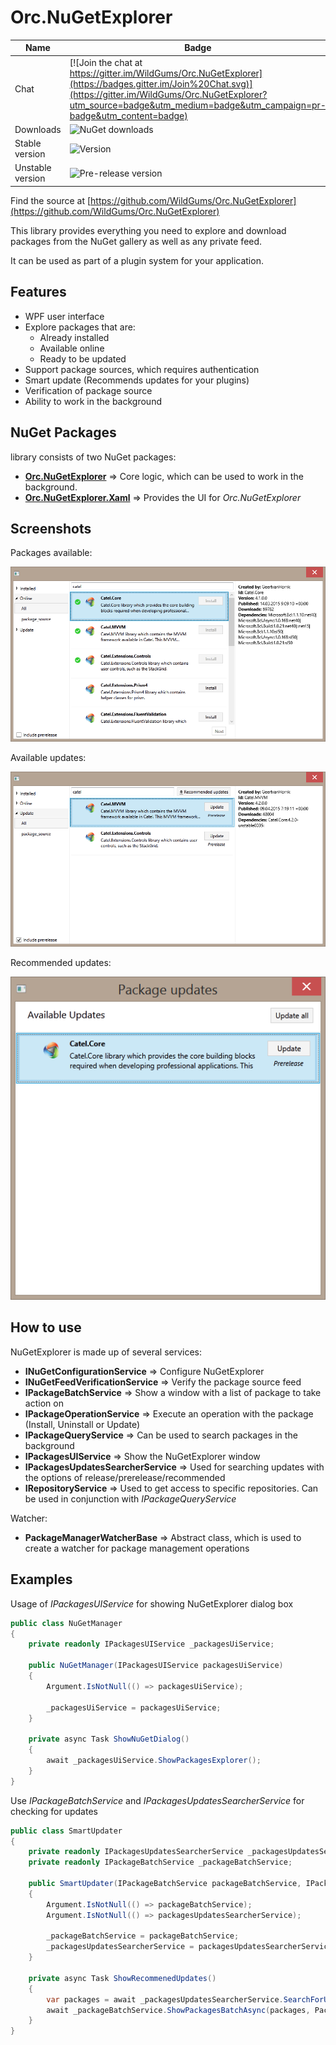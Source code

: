 Orc.NuGetExplorer
=================

Name|Badge
---|---
Chat|[![Join the chat at https://gitter.im/WildGums/Orc.NuGetExplorer](https://badges.gitter.im/Join%20Chat.svg)](https://gitter.im/WildGums/Orc.NuGetExplorer?utm_source=badge&utm_medium=badge&utm_campaign=pr-badge&utm_content=badge)
Downloads|![NuGet downloads](https://img.shields.io/nuget/dt/orc.nugetexplorer.svg)
Stable version|![Version](https://img.shields.io/nuget/v/orc.nugetexplorer.svg)
Unstable version|![Pre-release version](https://img.shields.io/nuget/vpre/orc.nugetexplorer.svg)

Find the source at [https://github.com/WildGums/Orc.NuGetExplorer](https://github.com/WildGums/Orc.NuGetExplorer)

This library provides everything you need to explore and download packages from the NuGet gallery as well as any private feed.

It can be used as part of a plugin system for your application.

Features
---------

- WPF user interface
- Explore packages that are:
    - Already installed
    - Available online
    - Ready to be updated
- Support package sources, which requires authentication
- Smart update (Recommends updates for your plugins)
- Verification of package source
- Ability to work in the background

NuGet Packages
---------------

library consists of two NuGet packages:

-  **[Orc.NuGetExplorer](http://www.nuget.org/packages/Orc.NuGetExplorer/)** => Core logic, which can be used to work in the background.
-  **[Orc.NuGetExplorer.Xaml](http://www.nuget.org/packages/Orc.NuGetExplorer.Xaml)** => Provides the UI for  *Orc.NuGetExplorer*

Screenshots
------------

Packages available: 

![NuGetExplorer 01](../images/orc.nugetexplorer/introduction/nuget1.png)

Available updates:

![NuGetExplorer 02](../images/orc.nugetexplorer/introduction/nuget2.png)

Recommended updates:

![NuGetExplorer 03](../images/orc.nugetexplorer/introduction/nuget3.png)

How to use
------------

NuGetExplorer is made up of several services:

- **INuGetConfigurationService** => Configure NuGetExplorer
- **INuGetFeedVerificationService** => Verify the package source feed
- **IPackageBatchService** => Show a window with a list of package to take action on
- **IPackageOperationService** => Execute an operation with the package (Install, Uninstall or Update)
- **IPackageQueryService** => Can be used to search packages in the background
- **IPackagesUIService** => Show the NuGetExplorer window
- **IPackagesUpdatesSearcherService** => Used for searching updates with the options of release/prerelease/recommended
- **IRepositoryService** => Used to get access to specific repositories. Can be used in conjunction with *IPackageQueryService*

Watcher:

- **PackageManagerWatcherBase** => Abstract class, which is used to create a watcher for package management operations


Examples
---------

Usage of *IPackagesUIService* for showing NuGetExplorer dialog box

```C#
public class NuGetManager
{
    private readonly IPackagesUIService _packagesUiService;
    
    public NuGetManager(IPackagesUIService packagesUiService)
    {
        Argument.IsNotNull(() => packagesUiService);
        
        _packagesUiService = packagesUiService;
    }
    
    private async Task ShowNuGetDialog()
    {
	    await _packagesUiService.ShowPackagesExplorer();
    }
}
```
Use *IPackageBatchService* and *IPackagesUpdatesSearcherService* for checking for updates

```C#
public class SmartUpdater
{
    private readonly IPackagesUpdatesSearcherService _packagesUpdatesSearcherService;
    private readonly IPackageBatchService _packageBatchService;
    
    public SmartUpdater(IPackageBatchService packageBatchService, IPackagesUpdatesSearcherService packagesUpdatesSearcherService)
    {
        Argument.IsNotNull(() => packageBatchService);
        Argument.IsNotNull(() => packagesUpdatesSearcherService);
        
        _packageBatchService = packageBatchService;
        _packagesUpdatesSearcherService = packagesUpdatesSearcherService;
    }
    
    private async Task ShowRecommenedUpdates()
    {
        var packages = await _packagesUpdatesSearcherService.SearchForUpdatesAsync(false);
	    await _packageBatchService.ShowPackagesBatchAsync(packages, PackageOperationType.Update);
    }
}
```
 
